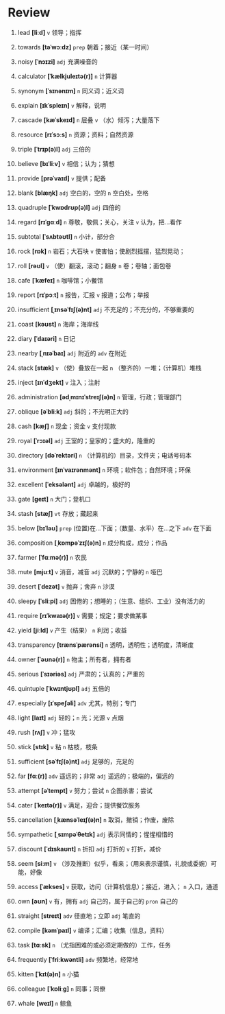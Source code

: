 # Review
1. lead **[liːd]** `v` 领导；指挥

2. towards **[təˈwɔːdz]** `prep` 朝着；接近（某一时间）

3. noisy **[ˈnɔɪzi]** `adj` 充满噪音的

4. calculator **[ˈkælkjuleɪtə(r)]** `n` 计算器

5. synonym **[ˈsɪnənɪm]** `n` 同义词；近义词

6. explain **[ɪkˈspleɪn]** `v` 解释，说明

7. cascade **[kæˈskeɪd]** `n` 层叠 `v` （水）倾泻；大量落下

8. resource **[rɪˈsɔːs]** `n` 资源；资料；自然资源

9. triple **[ˈtrɪp(ə)l]** `adj` 三倍的

10. believe **[bɪˈliːv]** `v` 相信；认为；猜想

11. provide **[prəˈvaɪd]** `v` 提供；配备

12. blank **[blæŋk]** `adj` 空白的，空的 `n` 空白处，空格

13. quadruple **[ˈkwɒdrʊp(ə)l]** `adj` 四倍的

14. regard **[rɪˈɡɑːd]** `n` 尊敬，敬佩；关心，关注 `v` 认为，把...看作

15. subtotal **[ˈsʌbtəʊtl]** `n` 小计，部分合

16. rock **[rɒk]** `n` 岩石；大石块 `v` 使害怕；使剧烈摇摆，猛烈晃动；

17. roll **[rəʊl]** `v` （使）翻滚，滚动；翻身 `n` 卷；卷轴；面包卷

18. cafe **[ˈkæfeɪ]** `n` 咖啡馆；小餐馆

19. report **[rɪˈpɔːt]** `n` 报告，汇报 `v` 报道；公布；举报

20. insufficient **[ˌɪnsəˈfɪʃ(ə)nt]** `adj` 不充足的；不充分的，不够重要的

21. coast **[kəʊst]** `n` 海岸；海岸线

22. diary **[ˈdaɪəri]** `n` 日记

23. nearby **[ˌnɪəˈbaɪ]** `adj` 附近的 `adv` 在附近

24. stack **[stæk]** `v` （使）叠放在一起 `n` （整齐的）一堆；（计算机）堆栈

25. inject **[ɪnˈdʒekt]** `v` 注入；注射

26. administration **[ədˌmɪnɪˈstreɪʃ(ə)n]** `n` 管理，行政；管理部门

27. oblique **[əˈbliːk]** `adj` 斜的；不光明正大的

28. cash **[kæʃ]** `n` 现金；资金 `v` 支付现款

29. royal **[ˈrɔɪəl]** `adj` 王室的；皇家的；盛大的，隆重的

30. directory **[dəˈrektəri]** `n` （计算机的）目录，文件夹；电话号码本

31. environment **[ɪnˈvaɪrənmənt]** `n` 环境；软件包；自然环境；环保

32. excellent **[ˈeksələnt]** `adj` 卓越的，极好的

33. gate **[ɡeɪt]** `n` 大门；登机口

34. stash **[stæʃ]** `vt` 存放；藏起来

35. below **[bɪˈləʊ]** `prep` (位置)在...下面；（数量、水平）在...之下 `adv` 在下面

36. composition **[ˌkɒmpəˈzɪʃ(ə)n]** `n` 成分构成，成分；作品

37. farmer **[ˈfɑːmə(r)]** `n` 农民

38. mute **[mjuːt]** `v` 消音，减音 `adj` 沉默的；宁静的 `n` 哑巴

39. desert **[ˈdezət]** `v` 抛弃；舍弃 `n` 沙漠

40. sleepy **[ˈsliːpi]** `adj` 困倦的；想睡的；（生意、组织、工业）没有活力的

41. require **[rɪˈkwaɪə(r)]** `v` 需要；规定；要求做某事

42. yield **[jiːld]** `v` 产生（结果） `n` 利润；收益

43. transparency **[trænsˈpærənsi]** `n` 透明，透明性；透明度，清晰度

44. owner **[ˈəʊnə(r)]** `n` 物主；所有者，拥有者

45. serious **[ˈsɪəriəs]** `adj` 严肃的；认真的；严重的

46. quintuple **[ˈkwɪntjʊpl]** `adj` 五倍的

47. especially **[ɪˈspeʃəli]** `adv` 尤其，特别；专门

48. light **[laɪt]** `adj` 轻的；`n` 光；光源 `v` 点烟

49. rush **[rʌʃ]** `v` 冲；猛攻

50. stick **[stɪk]** `v` 粘 `n` 枯枝，枝条

51. sufficient **[səˈfɪʃ(ə)nt]** `adj` 足够的，充足的

52. far **[fɑː(r)]** `adv` 遥远的；非常 `adj` 遥远的；极端的，偏远的

53. attempt **[əˈtempt]** `v` 努力；尝试 `n` 企图杀害；尝试

54. cater **[ˈkeɪtə(r)]** `v` 满足，迎合；提供餐饮服务

55. cancellation **[ˌkænsəˈleɪʃ(ə)n]** `n` 取消，撤销；作废，废除

56. sympathetic **[ˌsɪmpəˈθetɪk]** `adj` 表示同情的；惺惺相惜的

57. discount **[ˈdɪskaʊnt]** `n` 折扣 `adj` 打折的 `v` 打折，减价

58. seem **[siːm]** `v` （涉及推断）似乎，看来；（用来表示谨慎，礼貌或委婉）可能，好像

59. access **[ˈækses]** `v` 获取，访问（计算机信息）；接近，进入； `n` 入口，通道

60. own **[əʊn]** `v` 有，拥有 `adj` 自己的，属于自己的 `pron` 自己的

61. straight **[streɪt]** `adv` 径直地；立即 `adj` 笔直的

62. compile **[kəmˈpaɪl]** `v` 编译；汇编；收集（信息，资料）

63. task **[tɑːsk]** `n` （尤指困难的或必须定期做的）工作，任务

64. frequently **[ˈfriːkwəntli]** `adv` 频繁地，经常地

65. kitten **[ˈkɪt(ə)n]** `n` 小猫

66. colleague **[ˈkɒliːɡ]** `n` 同事；同僚

67. whale **[weɪl]** `n` 鲸鱼

